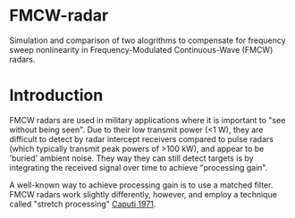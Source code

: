 # FMCW-radar
Simulation and comparison of two alogrithms to compensate for frequency sweep nonlinearity in Frequency-Modulated Continuous-Wave (FMCW) radars.

# Introduction
FMCW radars are used in military applications where it is important to "see without being seen". Due to their low transmit power (<1 W), they are difficult to detect by radar intercept receivers compared to pulse radars (which typically transmit peak powers of >100 kW), and appear to be 'buried' ambient noise. They way they can still detect targets is by integrating the received signal over time to achieve "processing gain".

A well-known way to achieve processing gain is to use a matched filter. FMCW radars work slightly differently, however, and employ a technique called "stretch processing" [Caputi 1971](http://ieeexplore.ieee.org/xpls/abs_all.jsp?arnumber=4103696).
